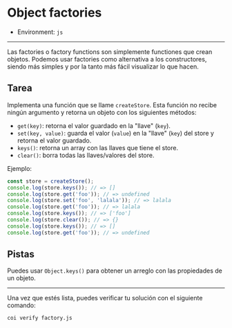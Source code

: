 # Object factories

* Environment: `js`

***
Las factories o factory functions son simplemente functiones que crean objetos.
Podemos usar factories como alternativa a los constructores, siendo más simples
y por la tanto más fácil visualizar lo que hacen.

## Tarea

Implementa una función que se llame `createStore`. Esta función no recibe ningún
argumento y retorna un objeto con los siguientes métodos:

* `get(key)`: retorna el valor guardado en la "llave" (`key`).
* `set(key, value)`: guarda el valor (`value`) en la "llave" (`key`) del store y retorna el valor guardado.
* `keys()`: retorna un array con las llaves que tiene el store.
* `clear()`: borra todas las llaves/valores del store.

Ejemplo:

```js
const store = createStore();
console.log(store.keys()); // => []
console.log(store.get('foo')); // => undefined
console.log(store.set('foo', 'lalala')); // => lalala
console.log(store.get('foo')); // => lalala
console.log(store.keys()); // => ['foo']
console.log(store.clear()); // => {}
console.log(store.keys()); // => []
console.log(store.get('foo')); // => undefined
```

## Pistas

Puedes usar `Object.keys()` para obtener un arreglo con las propiedades de un
objeto.

***

Una vez que estés lista, puedes verificar tu solución con el siguiente comando:

`coi verify factory.js`